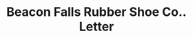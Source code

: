 ---
doi: 10.7916/D8QV4ZJF
date_other: '1917'
date_other_textual: '1917'
form: correspondence
genre:
- Letters (correspondence)
name:
- Beacon Falls Rubber Shoe Co.
object_in_context_url: https://biggert.cul.columbia.edu/items/view/ave_biggert_00161
subject_hierarchical_geographic:
- Chicago, Illinois, United States
subject_name:
- Beacon Falls Rubber Shoe Co.
title: Beacon Falls Rubber Shoe Co.. Letter
sort_title: Beacon Falls Rubber Shoe Co.. Letter
call_number: ave_biggert_00161
coordinates:
- 41.83694444444445,-87.68472222222222
pid: ave_biggert_00161
identifiers: ave_biggert_00161
thumbnail: https://derivativo-2.library.columbia.edu/iiif/2/ldpd:345088/full/!256,256/0/native.jpg
permalink: /biggert/ave_biggert_00161/
layout: iiif-image-page
---